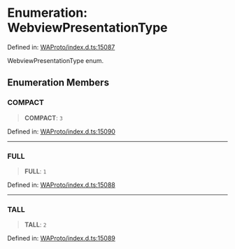 # Enumeration: WebviewPresentationType

Defined in: [WAProto/index.d.ts:15087](https://github.com/Fokusdotid/Baileys/blob/6a8e2076fa4119b2d5152250d579a4fbed394533/WAProto/index.d.ts#L15087)

WebviewPresentationType enum.

## Enumeration Members

### COMPACT

> **COMPACT**: `3`

Defined in: [WAProto/index.d.ts:15090](https://github.com/Fokusdotid/Baileys/blob/6a8e2076fa4119b2d5152250d579a4fbed394533/WAProto/index.d.ts#L15090)

***

### FULL

> **FULL**: `1`

Defined in: [WAProto/index.d.ts:15088](https://github.com/Fokusdotid/Baileys/blob/6a8e2076fa4119b2d5152250d579a4fbed394533/WAProto/index.d.ts#L15088)

***

### TALL

> **TALL**: `2`

Defined in: [WAProto/index.d.ts:15089](https://github.com/Fokusdotid/Baileys/blob/6a8e2076fa4119b2d5152250d579a4fbed394533/WAProto/index.d.ts#L15089)
